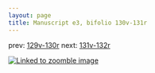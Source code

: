 ```yaml
---
layout: page
title: Manuscript e3, bifolio 130v-131r
---
```


prev: [129v-130r](../129v-130r/) next: [131v-132r](../131v-132r/)



[![Linked to zoomble image](http://www.homermultitext.org/iipsrv?IIIF=/project/homer/pyramidal/deepzoom/hmt/e3bifolio/v1/vb_130v_131r.tif/full/2000,/0/default.jpg)](http://www.homermultitext.org/ict2/?urn=urn:cite2:hmt:e3bifolio.v1:vb_130v_131r)

